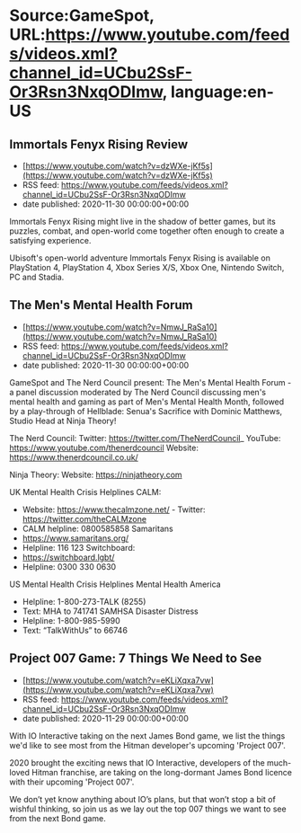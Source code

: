 # Source:GameSpot, URL:https://www.youtube.com/feeds/videos.xml?channel_id=UCbu2SsF-Or3Rsn3NxqODImw, language:en-US

## Immortals Fenyx Rising Review
 - [https://www.youtube.com/watch?v=dzWXe-jKf5s](https://www.youtube.com/watch?v=dzWXe-jKf5s)
 - RSS feed: https://www.youtube.com/feeds/videos.xml?channel_id=UCbu2SsF-Or3Rsn3NxqODImw
 - date published: 2020-11-30 00:00:00+00:00

Immortals Fenyx Rising might live in the shadow of better games, but its puzzles, combat, and open-world come together often enough to create a satisfying experience.

Ubisoft's open-world adventure Immortals Fenyx Rising is available on PlayStation 4, PlayStation 4, Xbox Series X/S, Xbox One, Nintendo Switch, PC and Stadia.

## The Men's Mental Health Forum
 - [https://www.youtube.com/watch?v=NmwJ_RaSa10](https://www.youtube.com/watch?v=NmwJ_RaSa10)
 - RSS feed: https://www.youtube.com/feeds/videos.xml?channel_id=UCbu2SsF-Or3Rsn3NxqODImw
 - date published: 2020-11-30 00:00:00+00:00

GameSpot and The Nerd Council present:  The Men's Mental Health Forum - a panel discussion moderated by The Nerd Council discussing men's mental health and gaming as part of Men's Mental Health Month, followed by a play-through of Hellblade: Senua's Sacrifice with Dominic Matthews, Studio Head at Ninja Theory!

The Nerd Council:
Twitter: https://twitter.com/TheNerdCouncil_
YouTube: https://www.youtube.com/thenerdcouncil
Website: https://www.thenerdcouncil.co.uk/

Ninja Theory:
Website: https://ninjatheory.com


UK Mental Health Crisis Helplines
CALM:
- Website: https://www.thecalmzone.net/ - Twitter: https://twitter.com/theCALMzone
- CALM helpline: 0800585858
Samaritans
- https://www.samaritans.org/
- Helpline: 116 123
Switchboard:
- https://switchboard.lgbt/
- Helpline: 0300 330 0630

US Mental Health Crisis Helplines
Mental Health America
- Helpline: 1-800-273-TALK (8255)
- Text: MHA to 741741
SAMHSA Disaster Distress
- Helpline: 1-800-985-5990
- Text: “TalkWithUs” to 66746

## Project 007 Game: 7 Things We Need to See
 - [https://www.youtube.com/watch?v=eKLiXqxa7vw](https://www.youtube.com/watch?v=eKLiXqxa7vw)
 - RSS feed: https://www.youtube.com/feeds/videos.xml?channel_id=UCbu2SsF-Or3Rsn3NxqODImw
 - date published: 2020-11-29 00:00:00+00:00

With IO Interactive taking on the next James Bond game, we list the things we'd like to see most from the Hitman developer's upcoming 'Project 007'.

2020 brought the exciting news that IO Interactive, developers of the much-loved Hitman franchise, are taking on the long-dormant James Bond licence with their upcoming 'Project 007'. 

We don’t yet know anything about IO’s plans, but that won’t stop a bit of wishful thinking, so join us as we lay out the top 007 things we want to see from the next Bond game.

